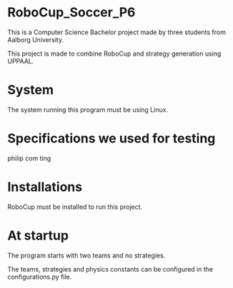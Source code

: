 # RoboCup_Soccer_P6

This is a Computer Science Bachelor project made by three students from Aalborg University.

This project is made to combine RoboCup and strategy generation using UPPAAL.

# System

The system running this program must be using Linux.

# Specifications we used for testing

philip com ting

# Installations

RoboCup must be installed to run this project.

# At startup

The program starts with two teams and no strategies.

The teams, strategies and physics constants can be configured in the configurations.py file.
